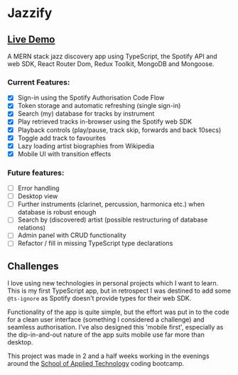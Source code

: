 # Jazzify

## [Live Demo](https://findmejazz.herokuapp.com/)

A MERN stack jazz discovery app using TypeScript, the Spotify API and web SDK, React Router Dom, Redux Toolkit, MongoDB and Mongoose.

### Current Features:

- [x] Sign-in using the Spotify Authorisation Code Flow
- [x] Token storage and automatic refreshing (single sign-in)
- [x] Search (my) database for tracks by instrument
- [x] Play retrieved tracks in-browser using the Spotify web SDK
- [x] Playback controls (play/pause, track skip, forwards and back 10secs)
- [x] Toggle add track to favourites
- [x] Lazy loading artist biographies from Wikipedia
- [x] Mobile UI with transition effects

### Future features:

- [ ] Error handling
- [ ] Desktop view
- [ ] Further instruments (clarinet, percussion, harmonica etc.) when database is robust enough
- [ ] Search by (discovered) artist (possible restructuring of database relations)
- [ ] Admin panel with CRUD functionality
- [ ] Refactor / fill in missing TypeScript type declarations

## Challenges

I love using new technologies in personal projects which I want to learn. This is my first TypeScript app, but in retrospect I was destined to add some `@ts-ignore` as Spotify doesn't provide types for their web SDK.

Functionality of the app is quite simple, but the effort was put in to the code for a clean user interface (something I considered a challenge) and seamless authorisation. I've also designed this 'mobile first', especially as the dip-in-and-out nature of the app suits mobile use far more than desktop.

This project was made in 2 and a half weeks working in the evenings around the [School of Applied Technology](https://www.salt.study/our-hubs) coding bootcamp.
